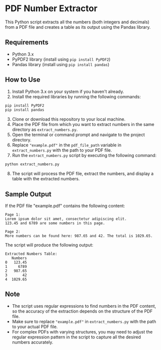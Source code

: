 # PDF Number Extractor

This Python script extracts all the numbers (both integers and decimals) from a PDF file and creates a table as its output using the Pandas library.

## Requirements

- Python 3.x
- PyPDF2 library (install using `pip install PyPDF2`)
- Pandas library (install using `pip install pandas`)

## How to Use

1. Install Python 3.x on your system if you haven't already.
2. Install the required libraries by running the following commands:

```bash
pip install PyPDF2
pip install pandas
```

3. Clone or download this repository to your local machine.
4. Place the PDF file from which you want to extract numbers in the same directory as `extract_numbers.py`.
5. Open the terminal or command prompt and navigate to the project directory.
6. Replace `"example.pdf"` in the `pdf_file_path` variable in `extract_numbers.py` with the path to your PDF file.
7. Run the `extract_numbers.py` script by executing the following command:

```bash
python extract_numbers.py
```

8. The script will process the PDF file, extract the numbers, and display a table with the extracted numbers.

## Sample Output

If the PDF file "example.pdf" contains the following content:

```
Page 1:
Lorem ipsum dolor sit amet, consectetur adipiscing elit.
123.45 and 6789 are some numbers in this page.

Page 2:
More numbers can be found here: 987.65 and 42. The total is 1029.65.
```

The script will produce the following output:

```
Extracted Numbers Table:
   Numbers
0   123.45
1     6789
2   987.65
3       42
4  1029.65
```

## Note

- The script uses regular expressions to find numbers in the PDF content, so the accuracy of the extraction depends on the structure of the PDF file.
- Make sure to replace `"example.pdf"` in `extract_numbers.py` with the path to your actual PDF file.
- For complex PDFs with varying structures, you may need to adjust the regular expression pattern in the script to capture all the desired numbers accurately.
